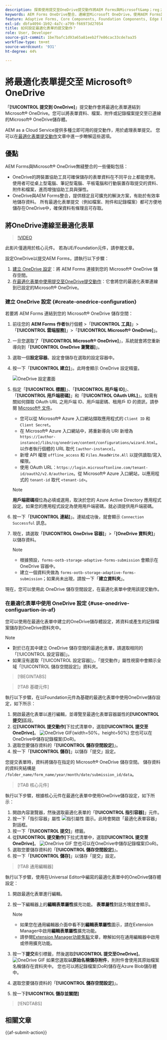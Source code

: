 ```yaml
---
description: 探索使用提交至OneDrive提交動作將AEM Forms與Microsoft&amp；reg； OneDrive連線的簡化流程。 瞭解設定OneDrive和設定提交動作以有效儲存及擷取資料的逐步指南
keywords: AEM Forms OneDrive整合，連線至Microsoft OneDrive，使用AEM Forms設定OneDrive設定
feature: Adaptive Forms, Core Components, Foundation Components, Edge Delivery Services
exl-id: dbfa4094-1b92-4a7c-a799-f66973d27054
title: 如何設定最適化表單的提交動作？
role: User, Developer
source-git-commit: 1be7bafc1d93a65a81eeb2f7e86cac33cde7aa35
workflow-type: tm+mt
source-wordcount: '931'
ht-degree: 44%

---
```


# 將最適化表單提交至 Microsoft® OneDrive

「**[!UICONTROL 提交到 OneDrive]**」提交動作會將最適化表單連結到 Microsoft® OneDrive。您可以將表單資料、檔案、附件或記錄檔案提交至已連線的Microsoft® OneDrive儲存體。

AEM as a Cloud Service提供多種立即可用的提交動作，用於處理表單提交。 您可以在[最適化表單提交動作](/help/forms/aem-forms-submit-action.md)文章中進一步瞭解這些選項。

## 優點

AEM Forms與Microsoft® OneDrive無縫整合的一些優點包括：

* OneDrive的跨裝置協助工具可確保儲存的表單資料在不同平台上都能使用。 使用者可從桌上型電腦、筆記型電腦、平板電腦和行動裝置存取提交的資料、附件和檔案，進而增強協助工具與彈性。
* OneDrive與AEM Forms整合，提供穩定且可擴充的解決方案，有助於有效率地儲存資料。 所有最適化表單提交（例如檔案、附件和記錄檔案）都可方便地儲存在OneDrive中，確保資料有條理且可存取。

## 將OneDrive連線至最適化表單

>[!VIDEO](https://video.tv.adobe.com/v/3424864/connect-aem-adaptive-form-to-onedrive/?quality=12&learn=on)

<span>此影片僅適用於核心元件。 若為UE/Foundation元件，請參閱文章。</span>

設定OneDrive以提交AEM Forms，請執行以下步驟：

1. [建立 OneDrive 設定](#create-a-onedrive-configuration-create-onedrive-configuration)：將 AEM Forms 連接到您的 Microsoft® OneDrive 儲存空間。
2. [在最適化表單中使用提交至OneDrive提交動作](#use-onedrive-configuration-in-an-adaptive-form-use-onedrive-configuartion-in-af)：它會將您的最適化表單連線到已設定的Microsoft® OneDrive。

### 建立 OneDrive 設定 {#create-onedrice-configuration}

若要將 AEM Forms 連結到您的 Microsoft® OneDrive 儲存空間：

1. 前往您的 **AEM Forms 作者**&#x200B;執行個體 >「**[!UICONTROL 工具]**」>「**[!UICONTROL 雲端服務]**」>「**[!UICONTROL Microsoft® OneDrive]**」。
1. 一旦您選取了「**[!UICONTROL Microsoft® OneDrive]**」，系統就會將您重新導向到「**[!UICONTROL OneDrive 瀏覽器]**」。
1. 選取一個&#x200B;**設定容器**。設定會儲存在選取的設定容器中。
1. 按一下「**[!UICONTROL 建立]**」。此時會顯示 OneDrive 設定精靈。

   ![OneDrive 設定畫面](/help/forms/assets/onedrive-configuration.png)

1. 指定「**[!UICONTROL 標題]**」、「**[!UICONTROL 用戶端 ID]**」、「**[!UICONTROL 用戶端密碼]**」和「**[!UICONTROL OAuth URL]**」。如需有關如何擷取 OAuth URL 之用戶端 ID、用戶端密碼、租用戶 ID 的資訊，請參閱 [Microsoft® 文件](https://learn.microsoft.com/en-us/graph/auth-register-app-v2)。
   * 您可以從 Microsoft® Azure 入口網站擷取應用程式的 `Client ID` 和 `Client Secret`。
   * 在 Microsoft® Azure 入口網站中，將重新導向 URI 新增為 `https://[author-instance]/libs/cq/onedrive/content/configurations/wizard.html`。以作者執行個體的 URL 取代 `[author-instance]`。
   * 新增 API 權限 `offline_access` 和 `Files.ReadWrite.All` 以提供讀取/寫入權限。
   * 使用 OAuth URL：`https://login.microsoftonline.com/tenant-id/oauth2/v2.0/authorize`。從 Microsoft® Azure 入口網站，以應用程式的 `tenant-id` 取代 `<tenant-id>`。

   >[!NOTE]
   >
   > **用戶端密碼**&#x200B;欄位為必填或選用，取決於您的 Azure Active Directory 應用程式設定。如果您的應用程式設定為使用用戶端密碼，就必須提供用戶端密碼。

1. 按一下「**[!UICONTROL 連結]**」。連結成功後，就會顯示 `Connection Successful` 訊息。

1. 現在，請選取「**[!UICONTROL OneDrive 容器]**」>「**[OneDrive 資料夾]**」以儲存資料。

   >[!NOTE]
   >
   >* 根據預設，`forms-ootb-storage-adaptive-forms-submission` 會顯示在 OneDrive 容器中。
   > * 建立一個資料夾做為 `forms-ootb-storage-adaptive-forms-submission`；如果尚未出現，請按一下「**建立資料夾**」。

現在，您可以使用此 OneDrive 儲存空間設定，在最適化表單中使用該提交動作。

### 在最適化表單中使用 OneDrive 設定 {#use-onedrive-configuartion-in-af}

您可以使用在最適化表單中建立的OneDrive儲存體設定，將資料或產生的記錄檔案儲存到OneDrive資料夾中。

>[!NOTE]
>
> * 對於已在其中建立 OneDrive 儲存空間的最適化表單，請選取相同的「[!UICONTROL 設定容器]」。
> * 如果沒有選取「[!UICONTROL 設定容器]」，「提交動作」屬性視窗中會顯示全域「[!UICONTROL 儲存空間設定]」資料夾。

>[!BEGINTABS]

>[!TAB 基礎元件]

執行以下步驟，在以Foundation元件為基礎的最適化表單中使用OneDrive儲存設定，如下所示：

1. 開啟最適化表單以進行編輯，並導覽至最適化表單容器屬性的&#x200B;**[!UICONTROL 提交]**&#x200B;區段。
1. 從&#x200B;**[!UICONTROL 提交動作]**&#x200B;下拉式清單中，選取&#x200B;**[!UICONTROL 提交至OneDrive]**。
   ![OneDrive GIF](/help/forms/assets/wubmit-to-onedrive-fc.png){width=50%，height=50%}
您也可以在OneDrive中儲存記錄檔案(DoR)。
1. 選取您要儲存資料的「**[!UICONTROL 儲存空間設定]**」。
1. 按一下「**[!UICONTROL 儲存]**」以儲存「提交」設定。

您提交表單時，資料將儲存在指定的 Microsoft® OneDrive 儲存空間。
儲存資料的資料夾結構是 `/folder_name/form_name/year/month/date/submission_id/data`。

>[!TAB 核心元件]

執行以下步驟，根據核心元件在最適化表單中使用OneDrive儲存設定，如下所示：

1. 開啟內容瀏覽器，然後選取最適化表單的「**[!UICONTROL 指引容器]**」元件。
1. 按一下「指引容器」屬性 ![指引屬性](/help/forms/assets/configure-icon.svg) 圖示。此時會開啟「最適化表單容器」對話框。
1. 按一下「**[!UICONTROL 提交]**」標籤。
1. 從&#x200B;**[!UICONTROL 提交動作]**&#x200B;下拉式清單中，選取&#x200B;**[!UICONTROL 提交至OneDrive]**。
   ![OneDrive GIF](/help/forms/assets/onedrive-video.gif)
您也可以在OneDrive中儲存記錄檔案(DoR)。
1. 選取您要儲存資料的「**[!UICONTROL 儲存空間設定]**」。
1. 按一下「**[!UICONTROL 儲存]**」以儲存「提交」設定。

>[!TAB 通用編輯器]

執行以下步驟，使用在Universal Editor中編寫的最適化表單中的OneDrive儲存體設定：

1. 開啟最適化表單進行編輯。
1. 按一下編輯器上的&#x200B;**編輯表單屬性**擴充功能。
**表單屬性**&#x200B;對話方塊就會顯示。

   >[!NOTE]
   >
   > * 如果您在通用編輯器介面中看不到&#x200B;**編輯表單屬性**&#x200B;圖示，請在Extension Manager中啟用&#x200B;**編輯表單屬性**&#x200B;擴充功能。
   > * 請參閱[Extension Manager功能焦點](https://developer.adobe.com/uix/docs/extension-manager/feature-highlights/#enablingdisabling-extensions)文章，瞭解如何在通用編輯器中啟用或停用擴充功能。
1. 按一下&#x200B;**提交**&#x200B;索引標籤，然後選取&#x200B;**[!UICONTROL 提交至OneDrive]**。
   ![OneDrive GIF](/help/forms/assets/submit-to-onedrive-ue.png)
如果您選取**以原始名稱儲存附件**，則附件會使用其原始檔案名稱儲存在資料夾中。 您也可以將記錄檔案(DoR)儲存在Azure Blob儲存體中。
1. 選取您要儲存資料的「**[!UICONTROL 儲存空間設定]**」。
1. 按一下&#x200B;**[!UICONTROL 儲存並關閉]**

>[!ENDTABS]

## 相關文章

{{af-submit-action}}
